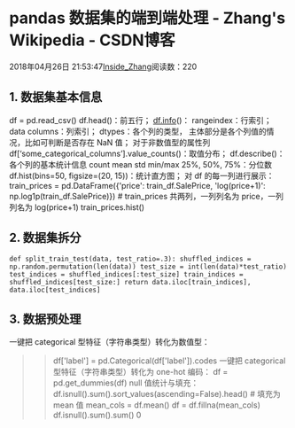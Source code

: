 
# pandas 数据集的端到端处理 - Zhang's Wikipedia - CSDN博客


2018年04月26日 21:53:47[Inside_Zhang](https://me.csdn.net/lanchunhui)阅读数：220



## 1. 数据集基本信息
df = pd.read_csv()
df.head()：前五行；
[df.info](http://df.info)()：
rangeindex：行索引；
data columns：列索引；
dtypes：各个列的类型，
主体部分是各个列值的情况，比如可判断是否存在 NaN 值；
对于非数值型的属性列
df[‘some_categorical_columns’].value_counts()：取值分布；
df.describe()： 各个列的基本统计信息
count
mean
std
min/max
25%, 50%, 75%：分位数
df.hist(bins=50, figsize=(20, 15))：统计直方图；
对 df 的每一列进行展示：
train_prices = pd.DataFrame({'price': train_df.SalePrice, 
			     'log(price+1)': np.log1p(train_df.SalePrice)})
	\# train_prices 共两列，一列列名为 price，一列列名为 log(price+1)
train_prices.hist()
## 2. 数据集拆分
`def split_train_test(data, test_ratio=.3):
	shuffled_indices = np.random.permutation(len(data))
	test_size = int(len(data)*test_ratio)
	test_indices = shuffled_indices[:test_size]
	train_indices = shuffled_indices[test_size:]
	return data.iloc[train_indices], data.iloc[test_indices]`
## 3. 数据预处理
一键把 categorical 型特征（字符串类型）转化为数值型：
>> df['label'] = pd.Categorical(df['label']).codes
一键把 categorical 型特征（字符串类型）转化为 one-hot 编码：
>> df = pd.get_dummies(df)
null 值统计与填充：
>> df.isnull().sum().sort_values(ascending=False).head()
\# 填充为 mean 值
>> mean_cols = df.mean()
>> df = df.fillna(mean_cols)
>> df.isnull().sum().sum()
0

